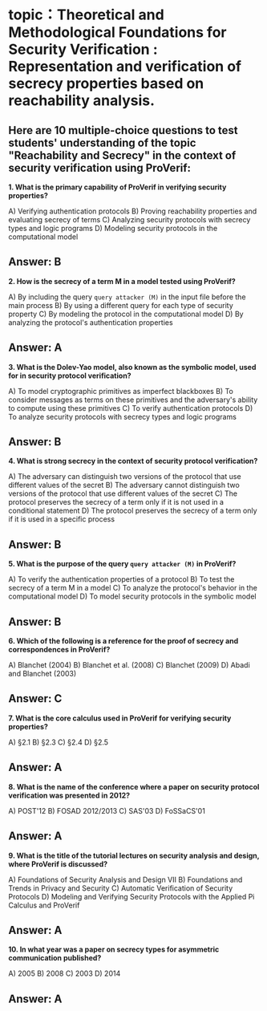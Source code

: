 # topic：Theoretical and Methodological Foundations for Security Verification : Representation and verification of secrecy properties based on reachability analysis.

Here are 10 multiple-choice questions to test students' understanding of the topic "Reachability and Secrecy" in the context of security verification using ProVerif:
---
**1. What is the primary capability of ProVerif in verifying security properties?**

A) Verifying authentication protocols
B) Proving reachability properties and evaluating secrecy of terms
C) Analyzing security protocols with secrecy types and logic programs
D) Modeling security protocols in the computational model

**Answer:** B
---
**2. How is the secrecy of a term M in a model tested using ProVerif?**

A) By including the query `query attacker (M)` in the input file before the main process
B) By using a different query for each type of security property
C) By modeling the protocol in the computational model
D) By analyzing the protocol's authentication properties

**Answer:** A
---
**3. What is the Dolev-Yao model, also known as the symbolic model, used for in security protocol verification?**

A) To model cryptographic primitives as imperfect blackboxes
B) To consider messages as terms on these primitives and the adversary's ability to compute using these primitives
C) To verify authentication protocols
D) To analyze security protocols with secrecy types and logic programs

**Answer:** B
---
**4. What is strong secrecy in the context of security protocol verification?**

A) The adversary can distinguish two versions of the protocol that use different values of the secret
B) The adversary cannot distinguish two versions of the protocol that use different values of the secret
C) The protocol preserves the secrecy of a term only if it is not used in a conditional statement
D) The protocol preserves the secrecy of a term only if it is used in a specific process

**Answer:** B
---
**5. What is the purpose of the query `query attacker (M)` in ProVerif?**

A) To verify the authentication properties of a protocol
B) To test the secrecy of a term M in a model
C) To analyze the protocol's behavior in the computational model
D) To model security protocols in the symbolic model

**Answer:** B
---
**6. Which of the following is a reference for the proof of secrecy and correspondences in ProVerif?**

A) Blanchet (2004)
B) Blanchet et al. (2008)
C) Blanchet (2009)
D) Abadi and Blanchet (2003)

**Answer:** C
---
**7. What is the core calculus used in ProVerif for verifying security properties?**

A) §2.1
B) §2.3
C) §2.4
D) §2.5

**Answer:** A
---
**8. What is the name of the conference where a paper on security protocol verification was presented in 2012?**

A) POST'12
B) FOSAD 2012/2013
C) SAS'03
D) FoSSaCS'01

**Answer:** A
---
**9. What is the title of the tutorial lectures on security analysis and design, where ProVerif is discussed?**

A) Foundations of Security Analysis and Design VII
B) Foundations and Trends in Privacy and Security
C) Automatic Verification of Security Protocols
D) Modeling and Verifying Security Protocols with the Applied Pi Calculus and ProVerif

**Answer:** A
---
**10. In what year was a paper on secrecy types for asymmetric communication published?**

A) 2005
B) 2008
C) 2003
D) 2014

**Answer:** A
---